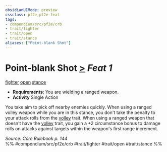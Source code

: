 ```yaml
---
obsidianUIMode: preview
cssclass: pf2e,pf2e-feat
tags:
- compendium/src/pf2e/crb
- trait/fighter
- trait/open
- trait/stance
aliases: ["Point-blank Shot"]
---
```

# Point-blank Shot  [>](../../rules/core-rulebook/chapter-9-playing-the-game.md#Actions "Single Action") *Feat 1*  
[fighter](../../rules/traits/fighter.md)  [open](../../rules/traits/open.md)  [stance](../../rules/traits/stance.md)  

- **Requirements**: You are wielding a ranged weapon.
- **Activity** Single Action

You take aim to pick off nearby enemies quickly. When using a ranged volley weapon while you are in this stance, you don't take the penalty to your attack rolls from the [volley](../../rules/traits/volley.md) trait. When using a ranged weapon that doesn't have the [volley](../../rules/traits/volley.md) trait, you gain a +2 circumstance bonus to damage rolls on attacks against targets within the weapon's first range increment.

*Source: Core Rulebook p. 144*  
%% #compendium/src/pf2e/crb #trait/fighter #trait/open #trait/stance %%